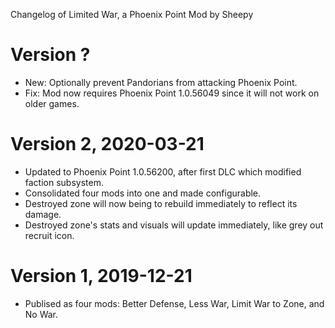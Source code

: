 Changelog of Limited War, a Phoenix Point Mod by Sheepy

# Version ?

* New: Optionally prevent Pandorians from attacking Phoenix Point.
* Fix: Mod now requires Phoenix Point 1.0.56049 since it will not work on older games.

# Version 2, 2020-03-21

* Updated to Phoenix Point 1.0.56200, after first DLC which modified faction subsystem.
* Consolidated four mods into one and made configurable.
* Destroyed zone will now being to rebuild immediately to reflect its damage.
* Destroyed zone's stats and visuals will update immediately, like grey out recruit icon.

# Version 1, 2019-12-21

* Publised as four mods: Better Defense, Less War, Limit War to Zone, and No War.